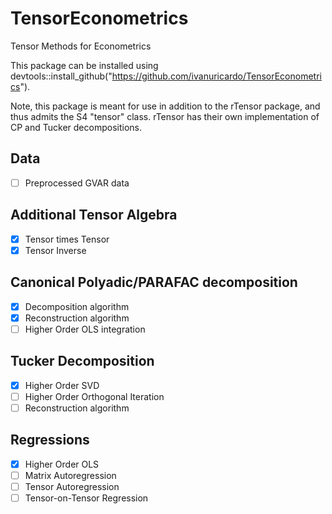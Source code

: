 # TensorEconometrics
Tensor Methods for Econometrics

This package can be installed using devtools::install_github("https://github.com/ivanuricardo/TensorEconometrics"). 

Note, this package is meant for use in addition to the rTensor package, and thus
admits the S4 "tensor" class. rTensor has their own implementation of 
CP and Tucker decompositions. 

## Data

- [ ] Preprocessed GVAR data

## Additional Tensor Algebra

- [x] Tensor times Tensor
- [x] Tensor Inverse

## Canonical Polyadic/PARAFAC decomposition

- [x] Decomposition algorithm
- [x] Reconstruction algorithm
- [ ] Higher Order OLS integration

## Tucker Decomposition

- [x] Higher Order SVD
- [ ] Higher Order Orthogonal Iteration
- [ ] Reconstruction algorithm

## Regressions

- [x] Higher Order OLS
- [ ] Matrix Autoregression
- [ ] Tensor Autoregression
- [ ] Tensor-on-Tensor Regression
